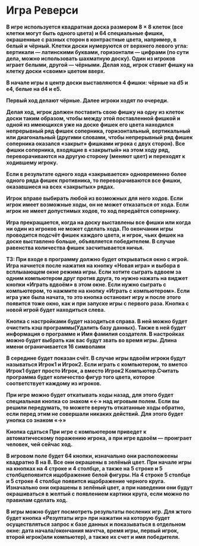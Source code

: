 # Игра Реверси
<b>В игре используется квадратная доска размером 8 × 8 клеток (все клетки могут быть одного цвета) и 64 специальные фишки, окрашенные с разных сторон в контрастные цвета, например, в белый и чёрный. Клетки доски нумеруются от верхнего левого угла: вертикали — латинскими буквами, горизонтали — цифрами (по сути дела, можно использовать шахматную доску). Один из игроков играет белыми, другой — чёрными. Делая ход, игрок ставит фишку на клетку доски «своим» цветом вверх.

В начале игры в центр доски выставляются 4 фишки: чёрные на d5 и e4, белые на d4 и e5.

Первый ход делают чёрные. Далее игроки ходят по очереди.

Делая ход, игрок должен поставить свою фишку на одну из клеток доски таким образом, чтобы между этой поставленной фишкой и одной из имеющихся уже на доске фишек его цвета находился непрерывный ряд фишек соперника, горизонтальный, вертикальный или диагональный (другими словами, чтобы непрерывный ряд фишек соперника оказался «закрыт» фишками игрока с двух сторон). Все фишки соперника, входящие в «закрытый» на этом ходу ряд, переворачиваются на другую сторону (меняют цвет) и переходят к ходившему игроку.

Если в результате одного хода «закрывается» одновременно более одного ряда фишек противника, то переворачиваются все фишки, оказавшиеся на всех «закрытых» рядах.

Игрок вправе выбирать любой из возможных для него ходов. Если игрок имеет возможные ходы, он не может отказаться от хода. Если игрок не имеет допустимых ходов, то ход передаётся сопернику.

Игра прекращается, когда на доску выставлены все фишки или когда ни один из игроков не может сделать хода. По окончании игры проводится подсчёт фишек каждого цвета, и игрок, чьих фишек на доске выставлено больше, объявляется победителем. В случае равенства количества фишек засчитывается ничья.

ТЗ:
При входе в программу должно будет открываться окно с игрой. Игра начнется после нажатия на кнопку «Новая игра» и выбора в всплыаающем окне режима игры. Если хотите сыграть вдвоем за одним компьютером друг против друга, то нужно нажать на виджет кнопки «Играть вдвоём» в этом окне. Если нужно сыграть с компьютером, то нажмите на кнопку «Играть с компьютером». Если игра уже была начата, то это кнопка остановит игру и после этого появится тоже окно, как и при запуске игры с первого раза. Кнопка с новой игрой будет находиться слева.

Кнопка с настройками будет назодиться справа. В ней можно будет очистить кэш программы(Удалить базу данных). Также в ней будет информация о программе и Имя фамилия создателя. В настройках можно будет выбрать как вас будут звать во время игры. Длина имени ограничивается 16 символами

В середине будет показан счёт. В случае игры вдвоём игроки будут называться Игрок1 и Игрок2. Если играть с компьютером, то вметсо Игрок1 будет просто Игрок, а вместо Игрок2 Компьютер.Считать программа будет количество фигур того цвета, которое соответствует каждому из игроков.

При игре можно будет откатывать ходы назад, для этого будет специальная кнопка cо знаком «←» над игровым полем. Если вы решили передумать, то можете вернуть откатанные ходы обратно, если перед этим не совершали никаких действий. Для этого будет унопка со знаком «→»

Кнопка сдаться При игре с компьютером приведет к автоматическому поражению игрока, а при игре вдвоём — проиграет человек, чей сейчас ход.

В игровом поле будет 64 кнопки, изначально они расположеены квадратно 8 на 8. Все они окрашены в зелёный цвет. При начале игры на кнопках на 4 строке и 4 столбце, а также на 5 строке и 5 столбцепоявится ищображение белой фигуры. На 4 строке 5 столбце и 5 строке 4 столбце появится ищображение черного круга. Изначально они окрашены в зелёный цвет, а при наведении они будут окрашиваться в желтый с появлением картики круга, если можно по правилам сделать ход.

В игры можно будет посмотреть результаты послених игр. Для жтого будет кнопка «Резултаты игр» при нажатии на которую будет осуществляться запрос к базе данных и показываться в отдельном окне: дата начала/окончания мачтча, время игры, первый игрок, второй игрок(или компьютер), а также их счет и имя победителя.

